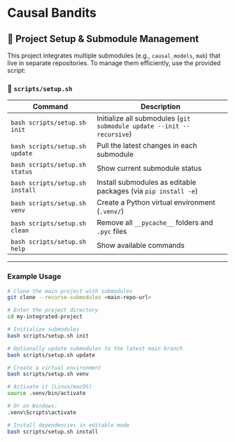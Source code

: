 # Causal Bandits


## 🔧 Project Setup & Submodule Management

This project integrates multiple submodules (e.g., `causal_models`, `mab`) that live in separate repositories. To manage them efficiently, use the provided script:

### 📄 `scripts/setup.sh`

| Command                         | Description                                                                 |
|----------------------------------|-----------------------------------------------------------------------------|
| `bash scripts/setup.sh init`    | Initialize all submodules (`git submodule update --init --recursive`)     |
| `bash scripts/setup.sh update`  | Pull the latest changes in each submodule                                  |
| `bash scripts/setup.sh status`  | Show current submodule status                                               |
| `bash scripts/setup.sh install` | Install submodules as editable packages (via `pip install -e`)             |
| `bash scripts/setup.sh venv`    | Create a Python virtual environment (`.venv/`)                              |
| `bash scripts/setup.sh clean`   | Remove all `__pycache__` folders and `.pyc` files                           |
| `bash scripts/setup.sh help`    | Show available commands                                                     |

---

### Example Usage

```bash
# Clone the main project with submodules
git clone --recurse-submodules <main-repo-url>

# Enter the project directory
cd my-integrated-project

# Initialize submodules
bash scripts/setup.sh init

# Optionally update submodules to the latest main branch
bash scripts/setup.sh update

# Create a virtual environment
bash scripts/setup.sh venv

# Activate it (Linux/macOS)
source .venv/bin/activate

# Or on Windows:
.venv\Scripts\activate

# Install dependencies in editable mode
bash scripts/setup.sh install

